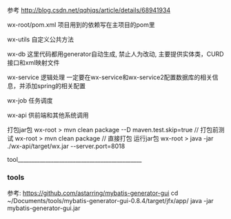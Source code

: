 
参考 http://blog.csdn.net/qqhjqs/article/details/68941934

wx-root/pom.xml  项目用到的依赖写在主项目的pom里

wx-utils  自定义公共方法

wx-db  这里代码都用generator自动生成, 禁止人为改动,  主要提供实体类，CURD接口和xml映射文件

wx-service   逻辑处理 一定要在wx-service和wx-service2配置数据库的相关信息，并添加spring的相关配置

wx-job  任务调度

wx-api  供前端和其他系统调用


打包jar包
wx-root >   mvn clean package --D maven.test.skip=true    // 打包前测试
wx-root >   mvn clean package                             // 直接打包
运行jar包
wx-root >   java -jar ./wx-api/target/wx.jar --server.port=8018


tool_____________________________________________

### tools
参考: https://github.com/astarring/mybatis-generator-gui
cd ~/Documents/tools/mybatis-generator-gui-0.8.4/target/jfx/app/
java -jar mybatis-generator-gui.jar





